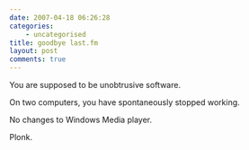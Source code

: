 ```yaml
---
date: 2007-04-18 06:26:28
categories:
    - uncategorised
title: goodbye last.fm
layout: post
comments: true
---
```

You are supposed to be unobtrusive software.

On two computers, you have spontaneously stopped working.

No changes to Windows Media player.

Plonk.
